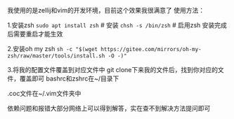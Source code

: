 我使用的是zellij和vim的开发环境，目前这个效果我很满意了
使用方法：

1.安装zsh
`sudo apt install zsh` # 安装
`chsh -s /bin/zsh` # 启用zsh
安装完成后需要重启才能生效

2.安装oh my zsh
`sh -c "$(wget https://gitee.com/mirrors/oh-my-zsh/raw/master/tools/install.sh -O -)"`

3.将我的配置文件覆盖到对应文件中
git clone下来我的文件后，找到你对应的文件，覆盖即可
bashrc和zshrc在~/目录下

.coc文件在~/.vim文件夹中

依赖问题和报错大部分网络上可以得到解答，实在查不到解决方法提问即可
